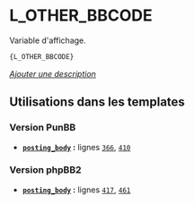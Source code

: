 # L_OTHER_BBCODE


Variable d'affichage.

```html
{L_OTHER_BBCODE}
```

[*Ajouter une description*](https://fa-tvars.appspot.com/var/L_OTHER_BBCODE)

## Utilisations dans les templates

### Version PunBB
* __[`posting_body`](../tpl/var/punbb/posting_body.md#readme) :__ lignes [`366`](../tpl/src/punbb/posting_body.tpl#L366), [`410`](../tpl/src/punbb/posting_body.tpl#L410)

### Version phpBB2
* __[`posting_body`](../tpl/var/subsilver/posting_body.md#readme) :__ lignes [`417`](../tpl/src/subsilver/posting_body.tpl#L417), [`461`](../tpl/src/subsilver/posting_body.tpl#L461)